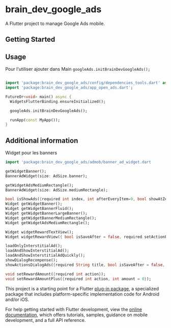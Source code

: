 # brain_dev_google_ads

A Flutter project to manage Google Ads mobile.

## Getting Started

## Usage
Pour l'utiliser ajouter dans Main `googleAds.initBrainDevGoogleAds();`

```dart

import 'package:brain_dev_google_ads/config/dependencies_tools.dart' as googleAds;
import 'package:brain_dev_google_ads/app_open_ads.dart';

FutureOr<void> main() async {
  WidgetsFlutterBinding.ensureInitialized();

  googleAds.initBrainDevGoogleAds();

  runApp(const MyApp());
}
```

## Additional information
Widget pour les banners
```dart
import 'package:brain_dev_google_ads/admob/banner_ad_widget.dart

getWidgetBanner(); 
BannerAdWidget(size: AdSize.banner);

getWidgetAdsMediumRectangle();
BannerAdWidget(size: AdSize.mediumRectangle);
```

```dart
bool isShowAds({required int index, int afterEveryItem=9, bool showAtZero=true});
Widget getWidgetBanner();
Widget getWidgetBannerFluid();
Widget getWidgetBannerLargeBanner();
Widget getWidgetBannerMediumRectangle();
Widget getWidgetAdsMediumRectangle();

Widget widgetRewardTextView();
Widget widgetRewardView({ bool isSaveAfter = false, required setActionFunction});

loadOnlyInterstitialAd();
loadAndShowInterstitialAd();
loadAndShowInterstitialAdQuickly();
showDialogRecompense();
showActionsDialogAds({required String title, bool isSaveAfter = false, Function? setActionFunction});

void setRewardAmount({required int action});
void setRewardAmountPlus({required int action, int amount = 0});
```

This project is a starting point for a Flutter
[plug-in package](https://flutter.dev/to/develop-plugins),
a specialized package that includes platform-specific implementation code for
Android and/or iOS.

For help getting started with Flutter development, view the
[online documentation](https://docs.flutter.dev), which offers tutorials,
samples, guidance on mobile development, and a full API reference.

